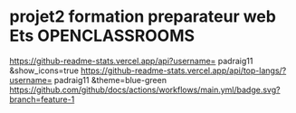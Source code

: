 # projet2 formation preparateur web Ets OPENCLASSROOMS
https://github-readme-stats.vercel.app/api?username= padraig11 &show_icons=true
https://github-readme-stats.vercel.app/api/top-langs/?username= padraig11 &theme=blue-green
https://github.com/github/docs/actions/workflows/main.yml/badge.svg?branch=feature-1
